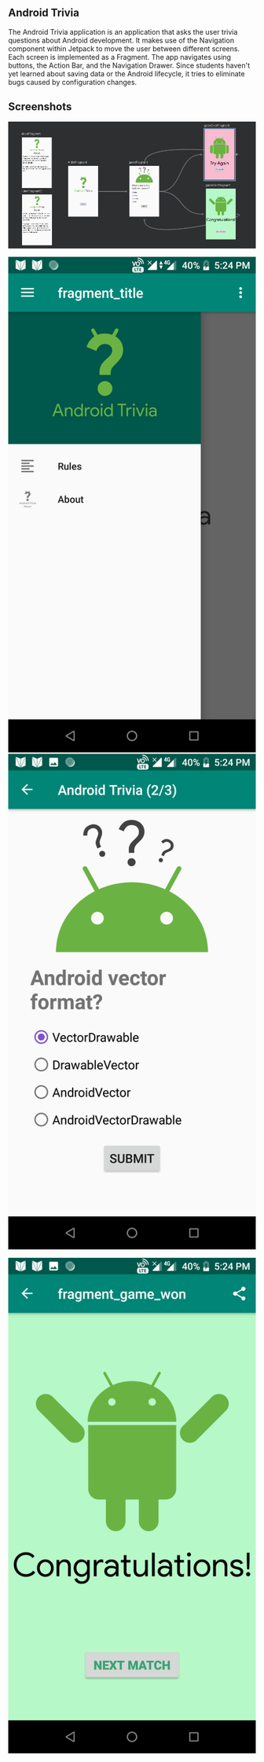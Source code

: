 
## Android Trivia 

The Android Trivia application is an application that asks the user trivia questions about Android development.  It makes use of the Navigation component within Jetpack to move the user between different screens.  Each screen is implemented as a Fragment.
The app navigates using buttons, the Action Bar, and the Navigation Drawer.
Since students haven't yet learned about saving data or the Android lifecycle, it tries to eliminate bugs caused by configuration changes. 

## Screenshots
![Screenshot1](screenshots/tree.PNG  )

![Screenshot1](screenshots/Screenshot_20181110-172432.png ) ![Screenshot2](screenshots/Screenshot_20181110-172439.png )


![Screenshot3](screenshots/Screenshot_20181110-172449.png  )









